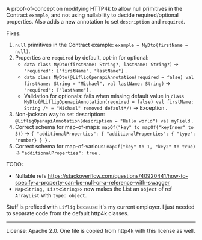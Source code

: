 A proof-of-concept on modifying HTTP4k to allow null primitives in the Contract `example`, and not using nullability to decide required/optional properties.
Also adds a new annotation to set `description` and `required`.

Fixes:
1. `null` primitives in the Contract example: `example = MyDto(firstName = null)`.
2. Properties are `required` by default, opt-in for optional: 
   - `data class MyDto(firstName: String?, lastName: String?)` -> `"required": ["firstName", "lastName"]` .
   - `data class MyDto(@LifligOpenapiAnnotation(required = false) val firstName: String = "Michael", val lastName: String)` -> `"required": ["lastName"]` .
   - Validation for optionals: fails when missing default value in `class MyDto(@LifligOpenapiAnnotation(required = false) val firstName: String /* = "Michael" removed default*/)` -> Exception .
3. Non-jackson way to set description: `@LifligOpenapiAnnotation(description = "Hello world") val myField` .
4. Correct schema for map-of-maps: `mapOf("key" to mapOf("keyInner" to 5))` -> `{ "additionalProperties": { "additionalProperties": { "type": "number} } }` .
5. Correct schema for map-of-various: `mapOf("key" to 1, "key2" to true)` -> `"additionalProperties": true` .


TODO:
* Nullable refs https://stackoverflow.com/questions/40920441/how-to-specify-a-property-can-be-null-or-a-reference-with-swagger
* `Map<String, List<String>>` now makes the List an `object` of ref `ArrayList` with `type: object`.

Stuff is prefixed with `Liflig` because it's my current employer. I just needed to separate code from the default http4k classes. 

---

License: Apache 2.0. One file is copied from http4k with this license as well.

